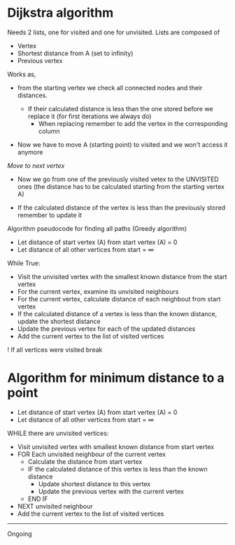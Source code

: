 # Dijkstra algorithm

Needs 2 lists, one for visited and one for unvisited. Lists are composed of 
- Vertex
- Shortest distance from A (set to infinity)
- Previous vertex



Works as, 
- from the starting vertex we check all connected nodes and their distances.
	- If their calculated distance is less than the one stored before we replace it (for first iterations we always do)
		- When replacing remember to add the vertex in the corresponding column

- Now we have to move A (starting point) to visited and we won't access it anymore


*Move to next vertex*

- Now we go from one of the previously visited vetex to the UNVISITED ones (the distance has to be calculated starting from the starting vertex A)

- If the calculated distance of the vertex is less than the previously stored remember to update it




Algorithm pseudocode for finding all paths
(Greedy algorithm)

- Let distance of start vertex (A) from start vertex (A) = 0
- Let distance of all other vertices from start = ∞

While True:
- Visit the unvisited vertex with the smallest known distance from the start vertex
- For the current vertex, examine its unvisited neighbours
- For the current vertex, calculate distance of each neighbout from start vertex
- If the calculated distance of a vertex is less than the known distance, update the shortest distance
- Update the previous vertex for each of the updated distances
- Add the current vertex to the list of visited vertices

! If all vertices were visited break





# Algorithm for minimum distance to a point

- Let distance of start vertex (A) from start vertex (A) = 0
- Let distance of all other vertices from start = ∞

WHILE there are unvisited vertices:
- Visit unvisited vertex with smallest known distance from start vertex 
- FOR Each unvisited neighbour of the current vertex
	+ Calculate the distance from start vertex
	+ IF the calculated distance of this vertex is less than the known distance
		* Update shortest distance to this vertex
		* Update the previous vertex with the current vertex
	+ END IF
- NEXT unvisited neighbour
- Add the current vertex to the list of visited vertices



--------

Ongoing

